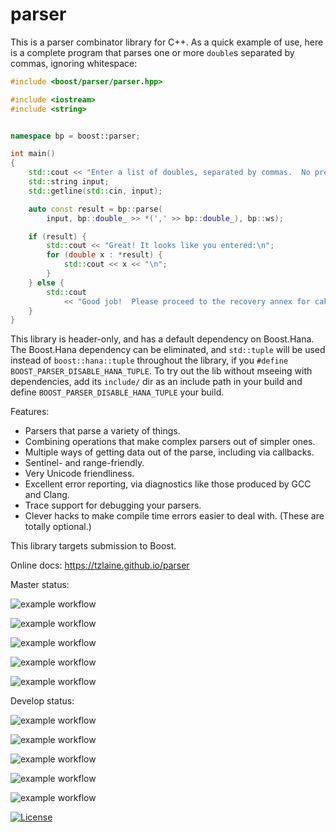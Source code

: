 # parser

This is a parser combinator library for C++.  As a quick example of use, here
is a complete program that parses one or more `double`s separated by commas,
ignoring whitespace:

```c++
#include <boost/parser/parser.hpp>

#include <iostream>
#include <string>


namespace bp = boost::parser;

int main()
{
    std::cout << "Enter a list of doubles, separated by commas.  No pressure. ";
    std::string input;
    std::getline(std::cin, input);

    auto const result = bp::parse(
        input, bp::double_ >> *(',' >> bp::double_), bp::ws);

    if (result) {
        std::cout << "Great! It looks like you entered:\n";
        for (double x : *result) {
            std::cout << x << "\n";
        }
    } else {
        std::cout
            << "Good job!  Please proceed to the recovery annex for cake.\n";
    }
}
```

This library is header-only, and has a default dependency on Boost.Hana.  The
Boost.Hana dependency can be eliminated, and `std::tuple` will be used instead
of `boost::hana::tuple` throughout the library, if you `#define`
`BOOST_PARSER_DISABLE_HANA_TUPLE`.  To try out the lib without mseeing with
dependencies, add its `include/` dir as an include path in your build and
define `BOOST_PARSER_DISABLE_HANA_TUPLE` your build.

Features:

- Parsers that parse a variety of things.
- Combining operations that make complex parsers out of simpler ones.
- Multiple ways of getting data out of the parse, including via callbacks.
- Sentinel- and range-friendly.
- Very Unicode friendliness.
- Excellent error reporting, via diagnostics like those produced by GCC and Clang.
- Trace support for debugging your parsers.
- Clever hacks to make compile time errors easier to deal with.  (These are totally optional.)

This library targets submission to Boost.

Online docs: https://tzlaine.github.io/parser

Master status:

![example workflow](https://github.com/tzlaine/parser/actions/workflows/ubuntu-20.04.yml/badge.svg?branch=master)

![example workflow](https://github.com/tzlaine/parser/actions/workflows/ubuntu-22.04.yml/badge.svg?branch=master)

![example workflow](https://github.com/tzlaine/parser/actions/workflows/windows-2019.yml/badge.svg?branch=master)

![example workflow](https://github.com/tzlaine/parser/actions/workflows/windows-2022.yml/badge.svg?branch=master)

![example workflow](https://github.com/tzlaine/parser/actions/workflows/macos-12.yml/badge.svg?branch=master)

Develop status:

![example workflow](https://github.com/tzlaine/parser/actions/workflows/ubuntu-20.04.yml/badge.svg?branch=develop)

![example workflow](https://github.com/tzlaine/parser/actions/workflows/ubuntu-22.04.yml/badge.svg?branch=develop)

![example workflow](https://github.com/tzlaine/parser/actions/workflows/windows-2019.yml/badge.svg?branch=develop)

![example workflow](https://github.com/tzlaine/parser/actions/workflows/windows-2022.yml/badge.svg?branch=develop)

![example workflow](https://github.com/tzlaine/parser/actions/workflows/macos-12.yml/badge.svg?branch=develop)

[![License](https://img.shields.io/badge/license-boost-brightgreen.svg)](LICENSE_1_0.txt)
